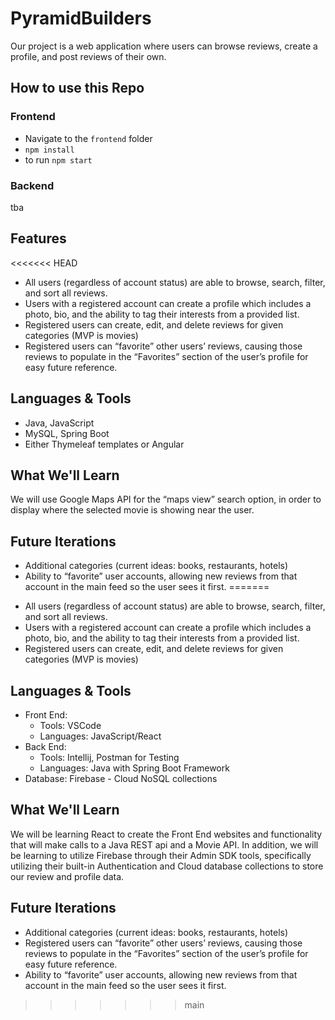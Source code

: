 # PyramidBuilders

Our project is a web application where users can browse reviews, create a profile, and post reviews of their own.

## How to use this Repo

### Frontend

- Navigate to the `frontend` folder
- `npm install`
- to run `npm start`

### Backend

tba

## Features
<<<<<<< HEAD

- All users (regardless of account status) are able to browse, search, filter, and sort all reviews.
- Users with a registered account can create a profile which includes a photo, bio, and the ability to tag their interests from a provided list.
- Registered users can create, edit, and delete reviews for given categories (MVP is movies)
- Registered users can “favorite” other users’ reviews, causing those reviews to populate in the “Favorites” section of the user’s profile for easy future reference.

## Languages & Tools

- Java, JavaScript
- MySQL, Spring Boot
- Either Thymeleaf templates or Angular

## What We'll Learn

We will use Google Maps API for the “maps view” search option, in order to display where the selected movie is showing near the user.

## Future Iterations

- Additional categories (current ideas: books, restaurants, hotels)
- Ability to “favorite” user accounts, allowing new reviews from that account in the main feed so the user sees it first.
=======
* All users (regardless of account status) are able to browse, search, filter, and sort all reviews.
* Users with a registered account can create a profile which includes a photo, bio, and the ability to tag their interests from a provided list.
* Registered users can create, edit, and delete reviews for given categories (MVP is movies)

## Languages & Tools
* Front End: 
  * Tools: VSCode
  * Languages: JavaScript/React
* Back End: 
  * Tools: Intellij, Postman for Testing
  * Languages: Java with Spring Boot Framework
* Database: Firebase - Cloud NoSQL collections

## What We'll Learn
We will be learning React to create the Front End websites and functionality that will make calls to a Java REST api and a Movie API. In addition, we will be learning to utilize Firebase through their Admin SDK tools, specifically utilizing their built-in Authentication and Cloud database collections to store our review and profile data.

## Future Iterations
* Additional categories (current ideas: books, restaurants, hotels)
* Registered users can “favorite” other users’ reviews, causing those reviews to populate in the “Favorites” section of the user’s profile for easy future reference.
* Ability to “favorite” user accounts, allowing new reviews from that account in the main feed so the user sees it first.
>>>>>>> main
